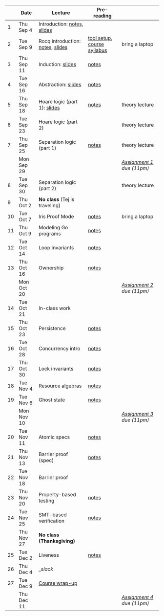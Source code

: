 <!-- markdownlint-disable MD041 -->

|  | Date | Lecture | Pre-reading |  |
| --- | --- | --- | --- | --- |
| 1 | Thu Sep 4 | Introduction: [notes](./notes/overview.md), [slides](./slides/lec1.pdf) |  |  |
| 2 | Tue Sep 9 | Rocq introduction: [notes](./notes/rocq_intro.md), [slides](./slides/lec2.pdf) | [tool setup](./assignments/setup.md), [course syllabus](./syllabus.md) | bring a laptop |
| 3 | Thu Sep 11 | Induction: [slides](./slides/lec3.pdf) | [notes](./notes/induction.md) |  |
| 4 | Tue Sep 16 | Abstraction: [slides](./slides/lec4.pdf) | [notes](./notes/adt_specs.md) |  |
| 5 | Thu Sep 18 | Hoare logic (part 1): [slides](./slides/lec5.pdf) | [notes](./notes/hoare.md) | theory lecture |
| 6 | Tue Sep 23 | Hoare logic (part 2) |  | theory lecture |
| 7 | Thu Sep 25 | Separation logic (part 1) | [notes](./notes/sep-logic.md) | theory lecture |
|  | Mon Sep 29 |  |  | _[Assignment 1](./assignments/hw1/) due (11pm)_ |
| 8 | Tue Sep 30 | Separation logic (part 2) |  | theory lecture |
| 9 | Thu Oct 2 | **No class** (Tej is traveling) |  |  |
| 10 | Tue Oct 7 | Iris Proof Mode | [notes](./notes/ipm.md) | bring a laptop |
| 11 | Thu Oct 9 | Modeling Go programs | [notes](./notes/goose.md) |  |
| 12 | Tue Oct 14 | Loop invariants | [notes](./notes/loop_invariants.md) |  |
| 13 | Thu Oct 16 | Ownership | [notes](./notes/ownership.md) |  |
|  | Mon Oct 20 |  |  | _[Assignment 2](./assignments/hw2/) due (11pm)_ |
| 14 | Tue Oct 21 | In-class work |  |  |
| 15 | Thu Oct 23 | Persistence | [notes](./notes/persistently.md) |  |
| 16 | Tue Oct 28 | Concurrency intro | [notes](./notes/concurrency.md) |  |
| 17 | Thu Oct 30 | Lock invariants | [notes](./notes/invariants.md) |  |
| 18 | Tue Nov 4 | Resource algebras | [notes](./notes/resource-algebra.md) |  |
| 19 | Tue Nov 6 | Ghost state | [notes](./notes/ghost_state.md) |  |
|  | Mon Nov 10 |  |  | _[Assignment 3](./assignments/hw3/) due (11pm)_ |
| 20 | Tue Nov 11 | Atomic specs | [notes](./notes/atomic_specs.md) |  |
| 21 | Thu Nov 13 | Barrier proof (spec) | [notes](./notes/barrier.md) |  |
| 22 | Tue Nov 18 | Barrier proof |  |  |
| 23 | Thu Nov 20 | Property-based testing | [notes](./notes/pbt.md) |  |
| 24 | Tue Nov 25 | SMT-based verification | [notes](./notes/smt.md) |  |
|  | Thu Nov 27 | **No class (Thanksgiving)** |  |  |
| 25 | Tue Dec 2 | Liveness | [notes](./notes/liveness.md) |  |
| 26 | Thu Dec 4 | \__slack_ |  |  |
| 27 | Tue Dec 9 | [Course wrap-up](./notes/summary.md) |  |  |
|  | Thu Dec 11 |  |  | _[Assignment 4](./assignments/hw4/) due (11pm)_ |

<!--
Had a week off for SOSP in Fall 2024.
Fall 2025 has fewer lecture days.
Could drop one lecture, particularly SMT lecture.
-->
